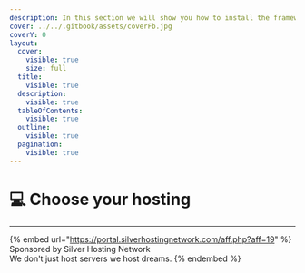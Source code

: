 ```yaml
---
description: In this section we will show you how to install the framework in steps.
cover: ../../.gitbook/assets/coverFb.jpg
coverY: 0
layout:
  cover:
    visible: true
    size: full
  title:
    visible: true
  description:
    visible: true
  tableOfContents:
    visible: true
  outline:
    visible: true
  pagination:
    visible: true
---
```


# 💻 Choose your hosting

***

{% embed url="https://portal.silverhostingnetwork.com/aff.php?aff=19" %}
Sponsored by Silver Hosting Network\
We don't just host servers we host dreams.
{% endembed %}
